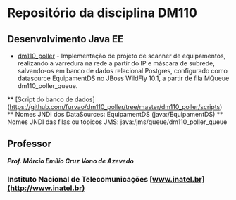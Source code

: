 # Repositório da disciplina DM110
## Desenvolvimento Java EE

* [dm110_poller](https://github.com/furvao/dm110_poller/tree/master/dm110_poller) - Implementação de projeto de scanner de equipamentos, 
realizando a varredura na rede a partir do IP e máscara de subrede, salvando-os em banco de dados relacional Postgres, configurado como datasource EquipamentDS no JBoss WildFly 10.1, a partir de fila MQueue dm110_poller_queue.

** [Script do banco de dados] (https://github.com/furvao/dm110_poller/tree/master/dm110_poller/scripts)
** Nomes JNDI dos DataSources: EquipamentDS (java:/EquipamentDS)
** Nomes JNDI das filas ou tópicos JMS: java:/jms/queue/dm110_poller_queue

## Professor
***Prof. Márcio Emílio Cruz Vono de Azevedo***

### Instituto Nacional de Telecomunicações [www.inatel.br](http://www.inatel.br)
